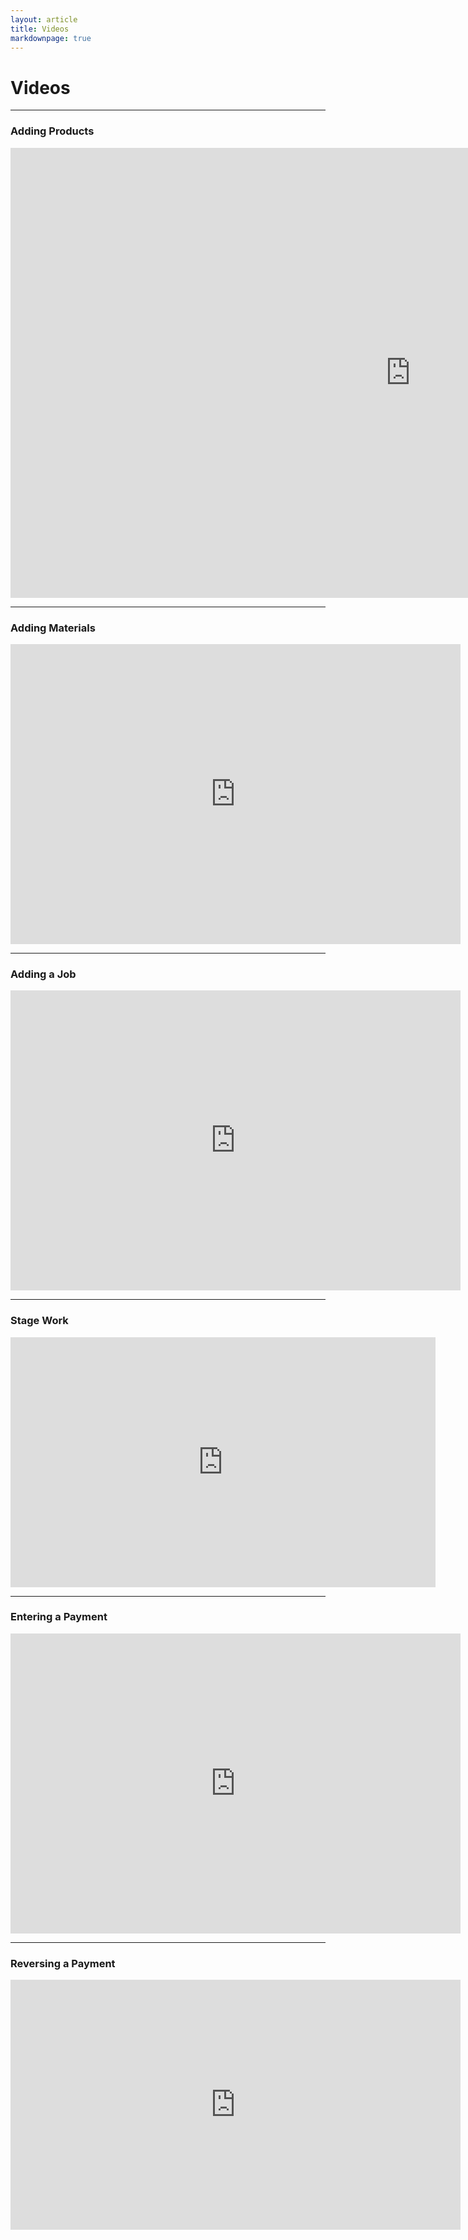 ```yaml
---
layout: article
title: Videos
markdownpage: true
---
```


# Videos

- - - 

### Adding Products

<iframe width="1280" height="720" src="https://labtracdownloads.blob.core.windows.net/media/documentation%20videos/Adding%20a%20Product%20(Export%203).m4v" frameborder="0" allowfullscreen></iframe>

- - - 

### Adding Materials

<iframe width="720" height="480" src="https://labtracdownloads.blob.core.windows.net/media/documentation%20videos/Adding%20a%20Material%20(Export%203).m4v" frameborder="0" allowfullscreen></iframe>

- - - 

### Adding a Job

<iframe width="720" height="480" src="https://labtracdownloads.blob.core.windows.net/media/documentation%20videos/Adding%20a%20Job%20(Export%203).m4v" frameborder="0" allowfullscreen></iframe>

- - - 

### Stage Work

<iframe width="680" height="400" src="https://labtracdownloads.blob.core.windows.net/media/documentation%20videos/Stage%20Work%20(Export%203).m4v" frameborder="0" allowfullscreen></iframe>

- - - 

### Entering a Payment

<iframe width="720" height="480" src="https://labtracdownloads.blob.core.windows.net/media/documentation%20videos/Payment%20Entry%20(Export%203).m4v" frameborder="0" allowfullscreen></iframe>

- - - 

### Reversing a Payment

<iframe width="720" height="400" src="https://labtracdownloads.blob.core.windows.net/media/documentation%20videos/Reversing%20a%20Payment%20(Export%203).m4v" frameborder="0" allowfullscreen></iframe>



